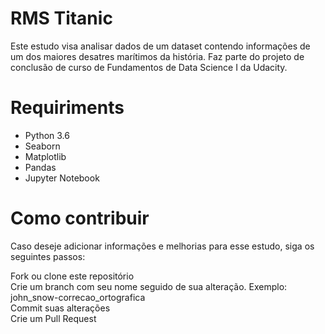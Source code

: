 # RMS Titanic
Este estudo visa analisar dados de um dataset contendo informações de um dos maiores desatres marítimos da história. Faz parte do projeto de conclusão de curso de Fundamentos de Data Science I da Udacity.

# Requiriments
* Python 3.6
* Seaborn
* Matplotlib
* Pandas
* Jupyter Notebook  

# Como contribuir
Caso deseje adicionar informações e melhorias para esse estudo, siga os seguintes passos:  

Fork ou clone este repositório  
Crie um branch com seu nome seguido de sua alteração. Exemplo: john_snow-correcao_ortografica  
Commit suas alterações  
Crie um Pull Request  
